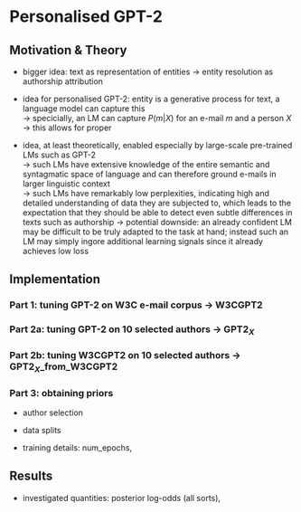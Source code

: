 # Personalised GPT-2


## Motivation & Theory

- bigger idea: text as representation of entities -> entity resolution as authorship attribution
- idea for personalised GPT-2: entity is a generative process for text, a language model can capture this <br>
  -> specicially, an LM can capture $P(m|X)$ for an e-mail $m$ and a person $X$ <br>
  -> this allows for proper 
  
- idea, at least theoretically, enabled especially by large-scale pre-trained LMs such as GPT-2 <br>
  -> such LMs have extensive knowledge of the entire semantic and syntagmatic space of language and can therefore
  ground e-mails in larger linguistic context <br>
  -> such LMs have remarkably low perplexities, indicating high and detailed understanding of data they are subjected to, which leads to the expectation that they should be able to detect even subtle differences in texts such as authorship
  -> potential downside: an already confident LM may be difficult to be truly adapted to the task at hand; instead such an LM
  may simply ingore additional learning signals since it already achieves low loss
 
 
 
## Implementation

### Part 1: tuning GPT-2 on W3C e-mail corpus -> W3CGPT2

### Part 2a: tuning GPT-2 on 10 selected authors -> GPT2$_X$
 
### Part 2b: tuning W3CGPT2 on 10 selected authors -> GPT2$_X$_from_W3CGPT2

### Part 3: obtaining priors


- author selection

- data splits

- training details: num_epochs, 


 
## Results

- investigated quantities: posterior log-odds (all sorts), 